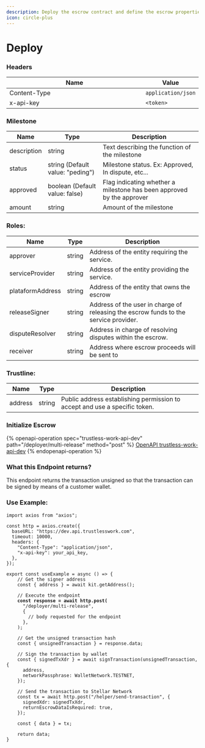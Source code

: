 ```yaml
---
description: Deploy the escrow contract and define the escrow properties.
icon: circle-plus
---
```


# Deploy

### Headers

<table><thead><tr><th width="366">Name</th><th>Value</th></tr></thead><tbody><tr><td>Content-Type</td><td><code>application/json</code></td></tr><tr><td>x-api-key</td><td><code>&#x3C;token></code></td></tr></tbody></table>

### Milestone

| Name        | Type                             | Description                                                           |
| ----------- | -------------------------------- | --------------------------------------------------------------------- |
| description | string                           | Text describing the function of the milestone                         |
| status      | string (Default value: "peding") | Milestone status. Ex: Approved, In dispute, etc...                    |
| approved    | boolean (Default value: false)   | Flag indicating whether a milestone has been approved by the approver |
| amount      | string                           | Amount of the milestone                                               |

### Roles:

| Name             | Type   | Description                                                                          |
| ---------------- | ------ | ------------------------------------------------------------------------------------ |
| approver         | string | Address of the entity requiring the service.                                         |
| serviceProvider  | string | Address of the entity providing the service.                                         |
| plataformAddress | string | Address of the entity that owns the escrow                                           |
| releaseSigner    | string | Address of the user in charge of releasing the escrow funds to the service provider. |
| disputeResolver  | string | Address in charge of resolving disputes within the escrow.                           |
| receiver         | string | Address where escrow proceeds will be sent to                                        |

### Trustline:

| Name    | Type   | Description                                                                |
| ------- | ------ | -------------------------------------------------------------------------- |
| address | string | Public address establishing permission to accept and use a specific token. |

### Initialize Escrow

{% openapi-operation spec="trustless-work-api-dev" path="/deployer/multi-release" method="post" %}
[OpenAPI trustless-work-api-dev](https://dev.api.trustlesswork.com/api-yaml)
{% endopenapi-operation %}

### **What this Endpoint returns?**

This endpoint returns the transaction unsigned so that the transaction can be signed by means of a customer wallet.

### Use Example:

<pre class="language-typescript"><code class="lang-typescript">import axios from "axios";

const http = axios.create({
  baseURL: "https://dev.api.trustlesswork.com",
  timeout: 10000,
  headers: {
    "Content-Type": "application/json",
    "x-api-key": your_api_key,
  },
});

export const useExample = async () => {
    // Get the signer address
    const { address } = await kit.getAddress();

    // Execute the endpoint
<strong>    const response = await http.post(
</strong>      "/deployer/multi-release",
      {
        // body requested for the endpoint
      },
    );
    
    // Get the unsigned transaction hash
    const { unsignedTransaction } = response.data;

    // Sign the transaction by wallet
    const { signedTxXdr } = await signTransaction(unsignedTransaction, {
      address,
      networkPassphrase: WalletNetwork.TESTNET,
    });

    // Send the transaction to Stellar Network
    const tx = await http.post("/helper/send-transaction", {
      signedXdr: signedTxXdr,
      returnEscrowDataIsRequired: true,
    });

    const { data } = tx;

    return data; 
}
</code></pre>
